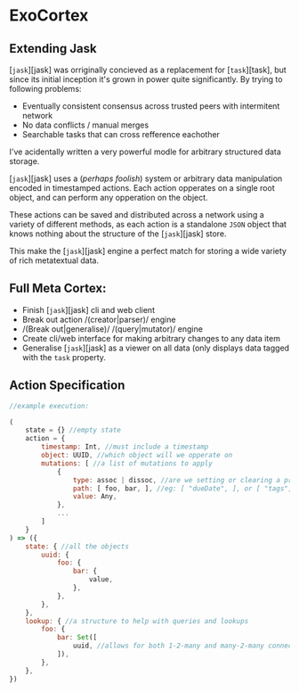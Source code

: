 # ExoCortex

## Extending Jask
[`jask`][jask] was orriginally concieved as a replacement for [`task`][task], but since its initial inception it's grown in power quite significantly. By trying to following problems:

+ Eventually consistent consensus across trusted peers with intermitent network
+ No data conflicts / manual merges 
+ Searchable tasks that can cross refference eachother

I've acidentally written a very powerful modle for arbitrary structured data storage.

[`jask`][jask] uses a (_perhaps foolish_) system or arbitrary data manipulation encoded in timestamped actions. Each action opperates on a single root object, and can perform any opperation on the object.

These actions can be saved and distributed across a network using a variety of different methods, as each action is a standalone `JSON` object that knows nothing about the structure of the [`jask`][jask] store.

This make the [`jask`][jask] engine a perfect match for storing a wide variety of rich metatextual data.

## Full Meta Cortex:

+ Finish [`jask`][jask] cli and web client
+ Break out action /(creator|parser)/ engine
+ /(Break out|generalise)/ /(query|mutator)/ engine 
+ Create cli/web interface for making arbitrary changes to any data item
+ Generalise [`jask`][jask] as a viewer on all data (only displays data tagged with the `task` property.

## Action Specification 
```js
//example execution:

(
	state = {} //empty state
	action = {
		timestamp: Int, //must include a timestamp
		object: UUID, //which object will we opperate on
		mutations: [ //a list of mutations to apply
			{
				type: assoc | dissoc, //are we setting or clearing a property?
				path: [ foo, bar, ], //eg: [ "dueDate", ], or [ "tags", "finance", ],
				value: Any,
			},
			...
		]
	}
) => ({
	state: { //all the objects
		uuid: {
			foo: {
				bar: {
					value,
				},
			},
		},
	},
	lookup: { //a structure to help with queries and lookups
		foo: {
			bar: Set([
				uuid, //allows for both 1-2-many and many-2-many connections
			]),
		},
	},
})
```
